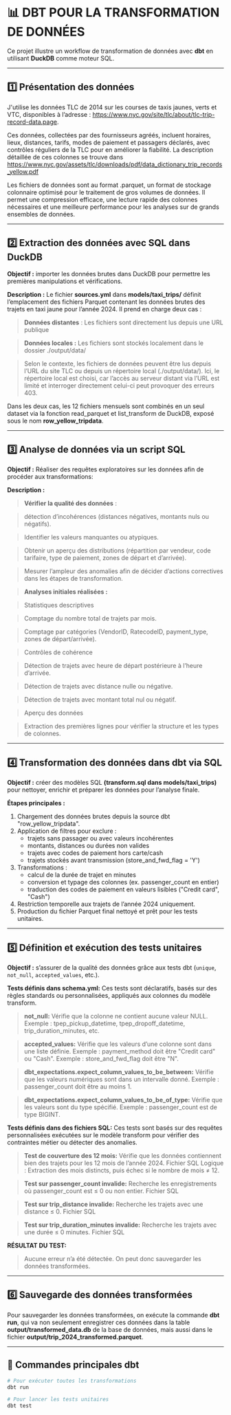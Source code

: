 # 📊 DBT POUR LA TRANSFORMATION DE DONNÉES 

Ce projet illustre un workflow de transformation de données avec **dbt** en utilisant **DuckDB** comme moteur SQL.

---

## 1️⃣ Présentation des données

J'utilise les données TLC de 2014 sur les courses de taxis jaunes, verts et VTC, disponibles à l’adresse : https://www.nyc.gov/site/tlc/about/tlc-trip-record-data.page.

Ces données, collectées par des fournisseurs agréés, incluent horaires, lieux, distances, tarifs, modes de paiement et passagers déclarés, avec contrôles réguliers de la TLC pour en améliorer la fiabilité.
La description détaillée de ces colonnes se trouve dans https://www.nyc.gov/assets/tlc/downloads/pdf/data_dictionary_trip_records_yellow.pdf

Les fichiers de données sont au format .parquet, un format de stockage colonnaire optimisé pour le traitement de gros volumes de données. Il permet une compression efficace, une lecture rapide des colonnes nécessaires et une meilleure performance pour les analyses sur de grands ensembles de données.

---

## 2️⃣ Extraction des données avec SQL dans DuckDB

**Objectif :** importer les données brutes dans DuckDB pour permettre les premières manipulations et vérifications.

**Description :**
Le fichier **sources.yml** dans **models/taxi_trips/** définit l’emplacement des fichiers Parquet contenant les données brutes des trajets en taxi jaune pour l’année 2024.
Il prend en charge deux cas :

>**Données distantes** : Les fichiers sont directement lus depuis une URL publique

>**Données locales :** Les fichiers sont stockés localement dans le dossier ./output/data/                                                                                 

>Selon le contexte, les fichiers de données peuvent être lus depuis l’URL du site TLC ou depuis un répertoire local (./output/data/). Ici, le répertoire local est choisi, car l’accès au serveur distant via l’URL est limité et interroger directement celui-ci peut provoquer des erreurs 403.

Dans les deux cas, les 12 fichiers mensuels sont combinés en un seul dataset via la fonction read_parquet et list_transform de DuckDB, exposé sous le nom **row_yellow_tripdata**.

---

## 3️⃣ Analyse de données via un script SQL

**Objectif :**
Réaliser des requêtes exploratoires sur les données afin de procéder aux transformations:

**Description :**

>**Vérifier la qualité des données** : 

>détection d’incohérences (distances négatives, montants nuls ou négatifs).

>Identifier les valeurs manquantes ou atypiques.

>Obtenir un aperçu des distributions (répartition par vendeur, code tarifaire, type de paiement, zones de départ et d’arrivée).

>Mesurer l’ampleur des anomalies afin de décider d’actions correctives dans les étapes de transformation.


>**Analyses initiales réalisées :**

>Statistiques descriptives

>Comptage du nombre total de trajets par mois.

>Comptage par catégories (VendorID, RatecodeID, payment_type, zones de départ/arrivée).

>Contrôles de cohérence

>Détection de trajets avec heure de départ postérieure à l’heure d’arrivée.

>Détection de trajets avec distance nulle ou négative.

>Détection de trajets avec montant total nul ou négatif.

>Aperçu des données

>Extraction des premières lignes pour vérifier la structure et les types de colonnes.

---

## 4️⃣ Transformation des données dans dbt via SQL

**Objectif :** créer des modèles SQL **(transform.sql dans models/taxi_trips)** pour nettoyer, enrichir et préparer les données pour l’analyse finale.

**Étapes principales :**
 1. Chargement des données brutes depuis la source dbt "row_yellow_tripdata".
 2. Application de filtres pour exclure :
    - trajets sans passager ou avec valeurs incohérentes
    - montants, distances ou durées non valides
    - trajets avec codes de paiement hors carte/cash
    - trajets stockés avant transmission (store_and_fwd_flag = 'Y')
 3. Transformations :
    - calcul de la durée de trajet en minutes
    - conversion et typage des colonnes (ex. passenger_count en entier)
    - traduction des codes de paiement en valeurs lisibles ("Credit card", "Cash")
 4. Restriction temporelle aux trajets de l’année 2024 uniquement.
 5. Production du fichier Parquet final nettoyé et prêt pour les tests unitaires.

---

## 5️⃣ Définition et exécution des tests unitaires

**Objectif :** s’assurer de la qualité des données grâce aux tests dbt (`unique`, `not_null`, `accepted_values`, etc.).
  
**Tests définis dans schema.yml:**
Ces tests sont déclaratifs, basés sur des règles standards ou personnalisées, appliqués aux colonnes du modèle transform.

>**not_null:**
>Vérifie que la colonne ne contient aucune valeur NULL.
>Exemple : tpep_pickup_datetime, tpep_dropoff_datetime, trip_duration_minutes, etc.

>**accepted_values:**
>Vérifie que les valeurs d’une colonne sont dans une liste définie.
>Exemple : payment_method doit être "Credit card" ou "Cash".
>Exemple : store_and_fwd_flag doit être "N".

>**dbt_expectations.expect_column_values_to_be_between:**
>Vérifie que les valeurs numériques sont dans un intervalle donné.
>Exemple : passenger_count doit être au moins 1.

>**dbt_expectations.expect_column_values_to_be_of_type:**
>Vérifie que les valeurs sont du type spécifié.
>Exemple : passenger_count est de type BIGINT.


**Tests définis dans des fichiers SQL:**
Ces tests sont basés sur des requêtes personnalisées exécutées sur le modèle transform pour vérifier des contraintes métier ou détecter des anomalies.

>**Test de couverture des 12 mois:**
>Vérifie que les données contiennent bien des trajets pour les 12 mois de l’année 2024.
>Fichier SQL
>Logique : Extraction des mois distincts, puis échec si le nombre de mois ≠ 12.

>**Test sur passenger_count invalide:**
>Recherche les enregistrements où passenger_count est ≤ 0 ou non entier.
>Fichier SQL

>**Test sur trip_distance invalide:**
>Recherche les trajets avec une distance ≤ 0.
>Fichier SQL

>**Test sur trip_duration_minutes invalide:**
>Recherche les trajets avec une durée ≤ 0 minutes.
>Fichier SQL

**RÉSULTAT DU TEST:** 
>Aucune erreur n’a été détectée. On peut donc sauvegarder les données transformées.
---

## 6️⃣ Sauvegarde des données transformées

Pour sauvegarder les données transformées, on exécute la commande **dbt run**, qui va non seulement enregistrer ces données dans la table **output/transformed_data.db** de la base de données, mais aussi dans le fichier **output/trip_2024_transformed.parquet**.

---

## 🚀 Commandes principales dbt

```bash
# Pour exécuter toutes les transformations
dbt run

# Pour lancer les tests unitaires
dbt test

